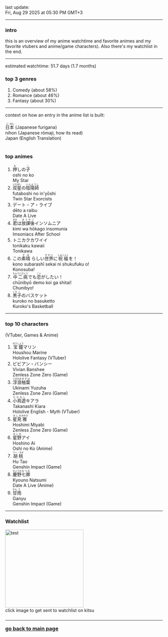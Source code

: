 last update: <br/> Fri, Aug 29 2025 at 05:30 PM GMT+3<hr/>

<h3> intro </h3>
this is an overview of my anime watchtime and favorite animes and my favorite vtubers and anime/game characters). Also there's my watchlist in the end.
<hr/>

estimated watchtime: 51.7 days (1.7 months)
<h3> top 3 genres </h3>
  <ol>
    <li>Comedy (about 58%)</li>
    <li>Romance (about 46%)</li>
    <li>Fantasy (about 30%)</li>
  </ol>
<hr/>

context on how an entry in the anime list is built: <br/><br/>
<ruby><rb>日</rb><rt>に</rt><rb>本</rb><rt>ほん</rt></ruby> (Japanese furigana)<br/>
nihon (Japanese rōmaji, how its read)<br/>
Japan (English Translation)<br/>
<br/>
<h3> top animes</h3>

<ol>
<li>
<ruby>
<rb>押</rb><rt>お</rt><rb>しの</rb><rt></rt><rb>子</rb><rt>こ</rt></ruby><br/>
oshi no ko<br/>
My Star
</li>
<li>
<ruby>
<rb>双星</rb><rt>ふたぼし</rt><rb>の</rb><rt></rt><rb>陰陽師</rb><rt>いんようし</rt></ruby><br/>
futaboshi no in'yōshi<br/>
Twin Star Exorcists
</li>
<li>
デート・ア・ライブ <br/>
dēto a raibu<br/>
Date A Live
</li>
<li>
<ruby>
<rb>君</rb><rt>きみ</rt><rb>は</rb><rt></rt><rb>放課後</rb><rt>ほうかご</rt><rb>インソムニア</rb><rt></rt>
</ruby><br/>
kimi wa hōkago insomunia<br/>
Imsoniacs After School
</li>
<li>
トニカクカワイイ　<br/>
tonikaku kawaii<br/>
Tonikawa
</li>
<li>
<ruby>
<rb>この</rb><rt></rt><rb>素晴</rb></rb><rt>すば</rt>
<rb>らしい</rb><rt></rt><rb>世界</rb></rb><rt>せかい</rt><rb>に</rb><rt></rt><rb>祝福</rb><rt>しゅくふく</rt><rb>を！</rb><rt></rt>
</ruby>
<br/>
kono subarashī sekai ni shukufuku o!<br/>
Konosuba!
</li>
<li>
<ruby>
<rb>中二病</rb><rt>ちゅうにびょう</rt><rb>でも</rb><rt>　</rt><rb>恋</rb><rt>こい</rt><rb>がしたい！</rb><rt></rt>
</ruby><br/>
chūnibyō demo koi ga shitai! <br/>
Chunibyo!
</li>
<li>
<ruby>
<rb>黒</rb><rt>くろ</rt><rb>子</rb><rt>こ</rt><rb>のバスケット</rb><rt></rt>
</ruby><br/>
kuroko no basuketto<br/>
Kuroko's Basketball
</li>
</ol>
<hr/>
<h3>top 10 characters</h3>
(VTuber, Games & Anime)<br/>
<ol>
<li>
<ruby>
<rb>宝鐘</rb><rt>ほうしょう</rt><rb>マリン</rb>
</ruby><br/>
Houshou Marine <br/>
Hololive Fantasy (VTuber)
</li>
<li>
ビビアン・バンシー <br/>
Vivian Banshee <br/>
Zenless Zone Zero (Game)
</li>
<li>
<ruby>
<rb>浮浪</rb><rt>うきなみ</rt><rb>柚葉</rb><rt>ゆずは</rt>
</ruby><br/>
Ukinami Yuzuha <br/>
Zenless Zone Zero (Game)
</li>
<li>
<ruby>
<rb>小鳥遊</rb><rt>たかなし</rt><rb>キアラ</rb><rt></rt>
</ruby><br/>
Takanashi Kiara <br/>
Hololive English - Myth (VTuber)
</li>
<li>
<ruby>
<rb>星見</rb><rt>ほしみ</rt><rb>雅</rb><rt>みやび</rb>
</ruby><br/>
Hoshimi Miyabi <br/>
Zenless Zone Zero (Game)
</li>
<li>
<ruby>
<rb>星野</rb><rt>ほしの</rt><rb>アイ</rb><rt></rt>
</ruby><br/>
Hoshino Ai <br/>
Oshi no Ko (Anime)
<li>
<ruby>
<rb>胡桃</rb><rt>フー・タオ</rt>
</ruby><br/>
Hu Tao <br/>
Genshin Impact (Game)
</li>
<li>
<ruby>
<rb>慶野</rb><rt>きょうの</rt><rb>七罪</rb><rt>なつみ</rt>
</ruby><br/>
Kyouno Natsumi <br/>
Date A Live (Anime)
</li>
<li>
<ruby>
<rb>甘</rb><rt>かん</rt><rb>雨</rb><rt>う</rt>
</ruby><br/>
Ganyu <br/>
Genshin Impact (Game)
</li>
</ol>
<hr/>

<h3> Watchlist </h3>
  <div class="container">
    <a href="https://kitsu.io/users/nekomata_mottsii/library">
      <img src="https://c.tenor.com/geGFxXPcbfkAAAAS/chuunibyou-smug.gif" width="250" height="250" alt="test" class="image">
      <div class="overlay">
    </a>
  </div>
 click image to get sent to watchlist on kitsu
  <h3/><hr/>

  <a href="https://github.com/nekomata_mottsii">go back to main page</a>
